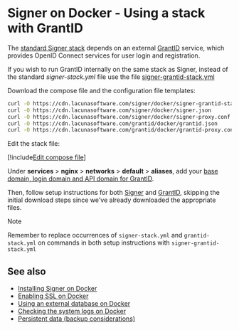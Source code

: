 ﻿# Signer on Docker - Using a stack with GrantID

The [standard Signer stack](https://cdn.lacunasoftware.com/signer/docker/signer-stack.yml) depends on an external [GrantID](../../../grant-id/index.md) service,
which provides OpenID Connect services for user login and registration.

If you wish to run GrantID internally on the same stack as Signer, instead of the standard *signer-stack.yml* file use the file
[signer-grantid-stack.yml](https://cdn.lacunasoftware.com/signer/docker/signer-grantid-stack.yml)

Download the compose file and the configuration file templates:

```sh
curl -O https://cdn.lacunasoftware.com/signer/docker/signer-grantid-stack.yml
curl -O https://cdn.lacunasoftware.com/signer/docker/signer.json
curl -O https://cdn.lacunasoftware.com/signer/docker/signer-proxy.conf
curl -O https://cdn.lacunasoftware.com/grantid/docker/grantid.json
curl -O https://cdn.lacunasoftware.com/grantid/docker/grantid-proxy.conf
```

Edit the stack file:

[!include[Edit compose file](../../../../../includes/signer/docker/edit-compose-grantid.md)]

Under **services** &gt; **nginx** &gt; **networks** &gt; **default** &gt; **aliases**, add your
[base domain, login domain and API domain for GrantID](../../../grant-id/on-premises/index.md#planning).

Then, follow setup instructions for both [Signer](index.md) and [GrantID](../../../grant-id/on-premises/docker/index.md), skipping
the initial download steps since we've already downloaded the appropriate files.

> [!NOTE]
> Remember to replace occurrences of `signer-stack.yml` and `grantid-stack.yml` on commands in both setup instructions with `signer-grantid-stack.yml`

## See also

* [Installing Signer on Docker](index.md)
* [Enabling SSL on Docker](enable-ssl.md)
* [Using an external database on Docker](external-db.md)
* [Checking the system logs on Docker](check-logs.md)
* [Persistent data (backup considerations)](persistent-data.md)
